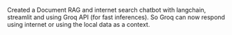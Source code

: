 Created a Document RAG and internet search chatbot with langchain, streamlit and using Groq API (for fast inferences). So Groq can now respond using internet or using the local data as a context.
